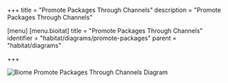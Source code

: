 +++
title = "Promote Packages Through Channels"
description = "Promote Packages Through Channels"

[menu]
  [menu.bioitat]
    title = "Promote Packages Through Channels"
    identifier = "habitat/diagrams/promote-packages"
    parent = "habitat/diagrams"

+++

![Biome Promote Packages Through Channels Diagram](/images/infographics/biome-promote-packages-through-channels.png)
